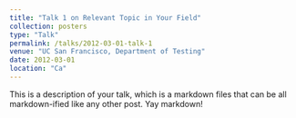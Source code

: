 ```yaml
---
title: "Talk 1 on Relevant Topic in Your Field"
collection: posters
type: "Talk"
permalink: /talks/2012-03-01-talk-1
venue: "UC San Francisco, Department of Testing"
date: 2012-03-01
location: "Ca"
---
```


This is a description of your talk, which is a markdown files that can be all markdown-ified like any other post. Yay markdown!
